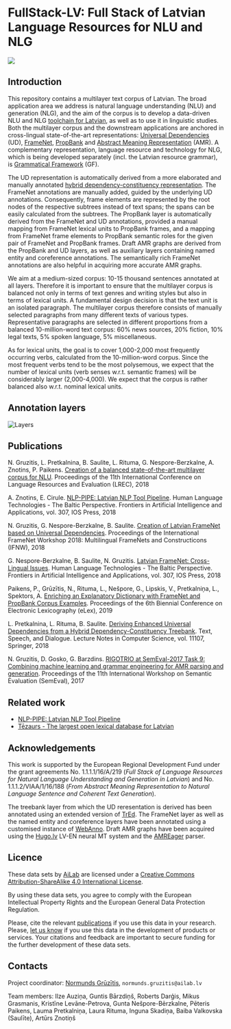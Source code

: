 # FullStack-LV: Full Stack of Latvian Language Resources for NLU and NLG

<p>
<a href="https://console.tiyaro.ai/explore?q=Davlan/b&pub=opensource"> <img src="https://tiyaro-public-docs.s3.us-west-2.amazonaws.com/assets/try_on_tiyaro_badge.svg"></a>
</p>

## Introduction

This repository contains a multilayer text corpus of Latvian. The broad application area we address is natural language understanding (NLU) and generation (NLG), and the aim of the corpus is to develop a data-driven NLU and NLG [toolchain for Latvian](http://nlp.ailab.lv/), as well as to use it in linguistic studies. Both the multilayer corpus and the downstream applications are anchored in cross-lingual state-of-the-art representations: [Universal Dependencies](http://universaldependencies.org/) (UD), [FrameNet](https://framenet.icsi.berkeley.edu/fndrupal/), [PropBank](https://propbank.github.io/) and [Abstract Meaning Representation](https://amr.isi.edu/) (AMR). A complementary representation, language resource and technology for NLG, which is being developed separately (incl. the Latvian resource grammar), is [Grammatical Framework](http://www.grammaticalframework.org/) (GF).

The UD representation is automatically derived from a more elaborated and manually annotated [hybrid dependency-constituency representation](http://sintakse.korpuss.lv/).
The FrameNet annotations are manually added, guided by the underlying UD annotations. Consequently, frame elements are represented by the root nodes of the respective subtrees instead of text spans; the spans can be easily calculated from the subtrees.
The PropBank layer is automatically derived from the FrameNet and UD annotations, provided a manual mapping from FrameNet lexical units to PropBank frames, and a mapping from FrameNet frame elements to PropBank semantic roles for the given pair of FrameNet and PropBank frames.
Draft AMR graphs are derived from the PropBank and UD layers, as well as auxiliary layers containing named entity and coreference annotations. The semantically rich FrameNet annotations are also helpful in acquiring more accurate AMR graphs.

We aim at a medium-sized corpus: 10-15 thousand sentences annotated at all layers. Therefore it is important to ensure that the multilayer corpus is balanced not only in terms of text genres and writing styles but also in terms of lexical units.
A fundamental design decision is that the text unit is an isolated paragraph. The multilayer corpus therefore consists of manually selected paragraphs from many different texts of various types. Representative paragraphs are selected in different proportions from a balanced 10-million-word text corpus: 60% news sources, 20% fiction, 10% legal texts, 5% spoken language, 5% miscellaneous.

As for lexical units, the goal is to cover 1,000-2,000 most frequently occurring verbs, calculated from the 10-million-word corpus. Since the most frequent verbs tend to be the most polysemous, we expect that the number of lexical units (verb senses w.r.t. semantic frames) will be considerably larger (2,000-4,000). We expect that the corpus is rather balanced also w.r.t. nominal lexical units.

## Annotation layers

![Layers](fullstack.png)

## Publications

N. Gruzitis, L. Pretkalnina, B. Saulite, L. Rituma, G. Nespore-Berzkalne, A. Znotins, P. Paikens. [Creation of a balanced state-of-the-art multilayer corpus for NLU](http://www.lrec-conf.org/proceedings/lrec2018/pdf/935.pdf). Proceedings of the 11th International Conference on Language Resources and Evaluation (LREC), 2018

A. Znotins, E. Cirule. [NLP-PIPE: Latvian NLP Tool Pipeline](http://ebooks.iospress.nl/volumearticle/50320). Human Language Technologies - The Baltic Perspective. Frontiers in Artificial Intelligence and Applications, vol. 307, IOS Press, 2018

N. Gruzitis, G. Nespore-Berzkalne, B. Saulite. [Creation of Latvian FrameNet based on Universal Dependencies](http://lrec-conf.org/workshops/lrec2018/W5/pdf/9_W5.pdf). Proceedings of the International FrameNet Workshop 2018: Multilingual FrameNets and Constructicons (IFNW), 2018

G. Nespore-Berzkalne, B. Saulite, N. Gruzitis. [Latvian FrameNet: Cross-Lingual Issues](http://ebooks.iospress.nl/volumearticle/50309). Human Language Technologies - The Baltic Perspective. Frontiers in Artificial Intelligence and Applications, vol. 307, IOS Press, 2018

Paikens, P., Grūzītis, N., Rituma, L., Nešpore, G., Lipskis, V., Pretkalniņa, L., Spektors, A. [Enriching an Explanatory Dictionary with FrameNet and PropBank Corpus Examples](https://elex.link/elex2019/wp-content/uploads/2019/09/eLex_2019_52.pdf). Proceedings of the 6th Biennial Conference on Electronic Lexicography (eLex), 2019

L. Pretkalnina, L. Rituma, B. Saulite. [Deriving Enhanced Universal Dependencies from a Hybrid Dependency-Constituency Treebank](https://link.springer.com/chapter/10.1007/978-3-030-00794-2_10). Text, Speech, and Dialogue. Lecture Notes in Computer Science, vol. 11107, Springer, 2018

N. Gruzitis, D. Gosko, G. Barzdins. [RIGOTRIO at SemEval-2017 Task 9: Combining machine learning and grammar engineering for AMR parsing and generation](http://www.aclweb.org/anthology/S17-2159). Proceedings of the 11th International Workshop on Semantic Evaluation (SemEval), 2017

## Related work

- [NLP-PIPE: Latvian NLP Tool Pipeline](https://github.com/LUMII-AILab/nlp-pipe)
- [Tēzaurs - The largest open lexical database for Latvian](https://github.com/LUMII-AILab/Tezaurs)

## Acknowledgements

This work is supported by the European Regional Development Fund under the grant agreements No. 1.1.1.1/16/A/219 (*Full Stack of Language Resources for Natural Language Understanding and Generation in Latvian*) and No. 1.1.1.2/VIAA/1/16/188 (*From Abstract Meaning Representation to Natural Language Sentence and Coherent Text Generation*).

The treebank layer from which the UD reresentation is derived has been annotated using an extended version of [TrEd](https://ufal.mff.cuni.cz/tred/). The FrameNet layer as well as the named entity and coreference layers have been annotated using a customised instance of [WebAnno](https://webanno.github.io/webanno/). Draft AMR graphs have been acquired using the [Hugo.lv](https://hugo.lv/en) LV-EN neural MT system and the [AMREager](http://cohort.inf.ed.ac.uk/amreager.html) parser.

## Licence

These data sets by [AiLab](http://ailab.lv) are licensed under a [Creative Commons Attribution-ShareAlike 4.0 International License](https://creativecommons.org/licenses/by-sa/4.0/).

By using these data sets, you agree to comply with the European Intellectual Property Rights and the European General Data Protection Regulation.

Please, cite the relevant [publications](https://github.com/LUMII-AILab/FullStack#publications) if you use this data in your research. Please, [let us know](mailto:fullstack@ailab.lv) if you use this data in the development of products or services. Your citations and feedback are important to secure funding for the further development of these data sets.

## Contacts

Project coordinator: [Normunds Grūzītis](https://www.linkedin.com/in/normundsg), `normunds.gruzitis@ailab.lv`

Team members: Ilze Auziņa, Guntis Bārzdiņš, Roberts Darģis, Mikus Grasmanis, Kristīne Levāne-Petrova, Gunta Nešpore-Bērzkalne, Pēteris Paikens, Lauma Pretkalniņa, Laura Rituma, Inguna Skadiņa, Baiba Valkovska (Saulīte), Artūrs Znotiņš
